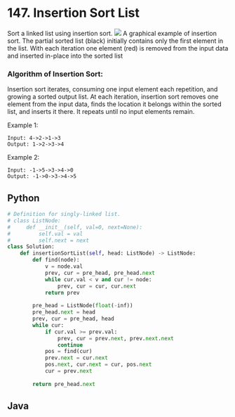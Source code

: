 # 147. Insertion Sort List

Sort a linked list using insertion sort.
![](https://upload.wikimedia.org/wikipedia/commons/0/0f/Insertion-sort-example-300px.gif)
A graphical example of insertion sort. The partial sorted list (black) initially contains only the first element in the list.
With each iteration one element (red) is removed from the input data and inserted in-place into the sorted list
 
### Algorithm of Insertion Sort:
Insertion sort iterates, consuming one input element each repetition, and growing a sorted output list.
At each iteration, insertion sort removes one element from the input data, finds the location it belongs within the sorted list, and inserts it there.
It repeats until no input elements remain.

Example 1:
```
Input: 4->2->1->3
Output: 1->2->3->4
```

Example 2:
```
Input: -1->5->3->4->0
Output: -1->0->3->4->5
```
## Python
``` python
# Definition for singly-linked list.
# class ListNode:
#     def __init__(self, val=0, next=None):
#         self.val = val
#         self.next = next
class Solution:
    def insertionSortList(self, head: ListNode) -> ListNode:
        def find(node):
            v = node.val
            prev, cur = pre_head, pre_head.next
            while cur.val < v and cur != node:
                prev, cur = cur, cur.next
            return prev
        
        pre_head = ListNode(float(-inf))
        pre_head.next = head
        prev, cur = pre_head, head
        while cur:
            if cur.val >= prev.val:
                prev, cur = prev.next, prev.next.next
                continue
            pos = find(cur)
            prev.next = cur.next
            pos.next, cur.next = cur, pos.next
            cur = prev.next
        
        return pre_head.next
```

## Java
``` java

```